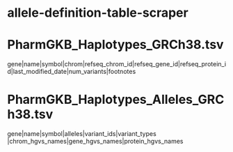# allele-definition-table-scraper

# PharmGKB_Haplotypes_GRCh38.tsv
gene|name|symbol|chrom|refseq_chrom_id|refseq_gene_id|refseq_protein_id|last_modified_date|num_variants|footnotes

# PharmGKB_Haplotypes_Alleles_GRCh38.tsv
gene|name|symbol|alleles|variant_ids|variant_types
|chrom_hgvs_names|gene_hgvs_names|protein_hgvs_names
